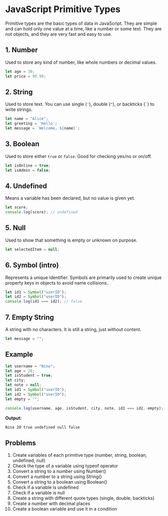 # JavaScript Primitive Types

Primitive types are the basic types of data in JavaScript. They are simple and can hold only one value at a time, like a number or some text. They are not objects, and they are very fast and easy to use.

## 1. Number

Used to store any kind of number, like whole numbers or decimal values.

```js
let age = 30;
let price = 99.99;
```

## 2. String

Used to store text. You can use single (`'`), double (`"`), or backticks (`` ` ``) to write strings.

```js
let name = "Alice";
let greeting = 'Hello';
let message = `Welcome, ${name}`;
```

## 3. Boolean

Used to store either `true` or `false`. Good for checking yes/no or on/off.

```js
let isOnline = true;
let isAdmin = false;
```

## 4. Undefined

Means a variable has been declared, but no value is given yet.

```js
let score;
console.log(score); // undefined
```

## 5. Null

Used to show that something is empty or unknown on purpose.

```js
let selectedItem = null;
```

## 6. Symbol (intro)

Represents a unique identifier. Symbols are primarily used to create unique property keys in objects to avoid name collisions..

```js
let id1 = Symbol("userID");
let id2 = Symbol("userID");
console.log(id1 === id2); // false
```

## 7. Empty String

A string with no characters. It is still a string, just without content.

```js
let message = "";
```

## Example

```js
let username = "Nina";
let age = 20;
let isStudent = true;
let city;
let note = null;
let id1 = Symbol("userID");
let id2 = Symbol("userID");
let empty = "";

console.log(username, age, isStudent, city, note, id1 === id2, empty);
```

**Output:**

```txt
Nina 20 true undefined null false  
```

## Problems

1. Create variables of each primitive type (number, string, boolean, undefined, null)
2. Check the type of a variable using typeof operator
3. Convert a string to a number using Number()
4. Convert a number to a string using String()
5. Convert a string to a boolean using Boolean()
6. Check if a variable is undefined
7. Check if a variable is null
8. Create a string with different quote types (single, double, backticks)
9. Create a number with decimal places
10. Create a boolean variable and use it in a condition
